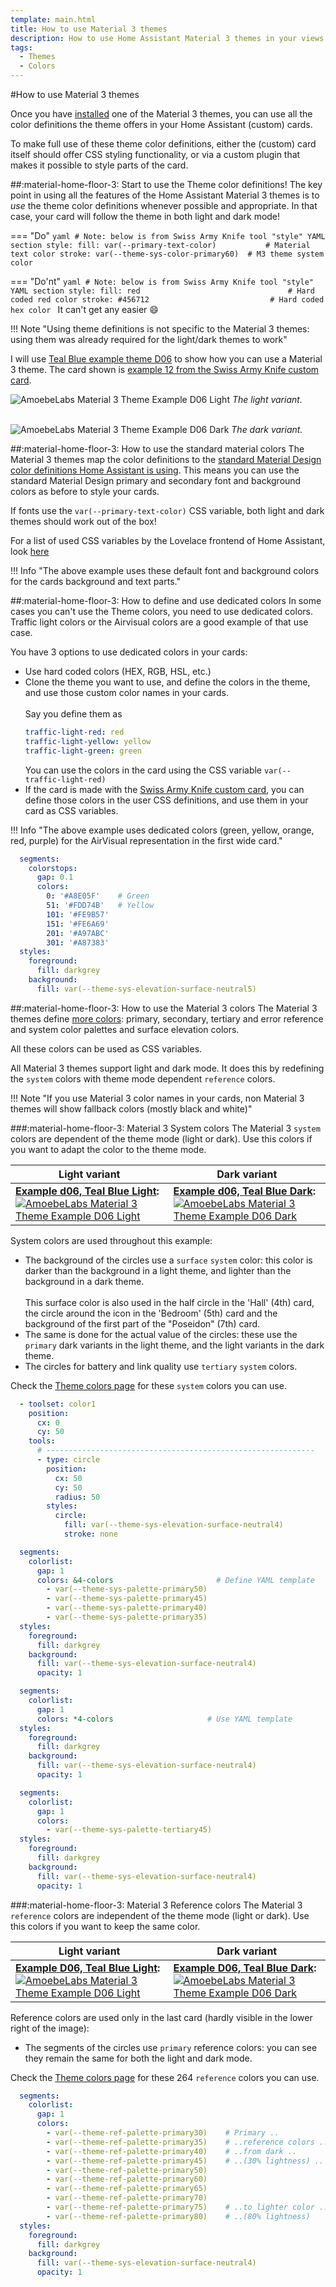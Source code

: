 ```yaml
---
template: main.html
title: How to use Material 3 themes
description: How to use Home Assistant Material 3 themes in your views and cards. Start by using the standard light and dark theme definitions, and extend this with specific colors.
tags:
  - Themes
  - Colors
---
```

#How to use Material 3 themes

Once you have [installed][Material 3 Theme Installation] one of the Material 3 themes, you can use all the color definitions the theme offers in your Home Assistant (custom) cards.

To make full use of these theme color definitions, either the (custom) card itself should offer CSS styling functionality, or via a custom plugin that makes it possible to style parts of the card. 

##:material-home-floor-3: Start to use the Theme color definitions!
The key point in using all the features of the Home Assistant Material 3 themes is to _use_ the theme color definitions whenever possible and appropriate. In that case, your card will follow the theme in both light and dark mode!

=== "Do"
    ```yaml
      # Note: below is from Swiss Army Knife tool "style" YAML section
      style:
        fill: var(--primary-text-color)           # Material text color
        stroke: var(--theme-sys-color-primary60)  # M3 theme system color
    ```

=== "Do'nt"
    ```yaml
      # Note: below is from Swiss Army Knife tool "style" YAML section
      style:
        fill: red                                 # Hard coded red color
        stroke: #456712                           # Hard coded hex color
    ```
It can't get any easier :smile:

!!! Note "Using theme definitions is not specific to the Material 3 themes: using them was already required for the light/dark themes to work"

I will use [Teal Blue example theme D06][example-d06-md] to show how you can use a Material 3 theme. The card shown is [example 12 from the Swiss Army Knife custom card][swiss-army-knife-documentation-example-12-url].

![AmoebeLabs Material 3 Theme Example D06 Light]
_The light variant._

<br>![AmoebeLabs Material 3 Theme Example D06 Dark]
_The dark variant._

##:material-home-floor-3: How to use the standard material colors
The Material 3 themes map the color definitions to the [standard Material Design color definitions Home Assistant is using][Material 3 compatibility].
This means you can use the standard Material Design primary and secondary font and background colors as before to style your cards.

If fonts use the `var(--primary-text-color)` CSS variable, both light and dark themes should work out of the box!

For a list of used CSS variables by the Lovelace frontend of Home Assistant, look [here](https://github.com/home-assistant/frontend/blob/master/src/resources/ha-style.ts)

!!! Info "The above example uses these default font and background colors for the cards background and text parts."

##:material-home-floor-3: How to define and use dedicated colors
In some cases you can't use the Theme colors, you need to use dedicated colors. Traffic light colors or the Airvisual colors are a good example of that use case.

You have 3 options to use dedicated colors in your cards:

- Use hard coded colors (HEX, RGB, HSL, etc.)
- Clone the theme you want to use, and define the colors in the theme, and use those custom color names in your cards.
  <br><br>Say you define them as
  ```yaml
  traffic-light-red: red
  traffic-light-yellow: yellow
  traffic-light-green: green
  ```
  You can use the colors in the card using the CSS variable `var(--traffic-light-red)`
- If the card is made with the [Swiss Army Knife custom card][swiss-army-knife-documentation-url], you can define those colors in the user CSS definitions, and use them in your card as CSS variables. 

!!! Info "The above example uses dedicated colors (green, yellow, orange, red, purple) for the AirVisual representation in the first wide card."

```yaml linenums="1"  hl_lines="5-10" title="AirVisual color definitions for Swiss Army Knife segmented arc tool"
  segments:
    colorstops:
      gap: 0.1
      colors:
        0: '#A8E05F'    # Green
        51: '#FDD74B'   # Yellow
        101: '#FE9B57'
        151: '#FE6A69'
        201: '#A97ABC'
        301: '#A87383'
  styles:
    foreground:
      fill: darkgrey
    background:
      fill: var(--theme-sys-elevation-surface-neutral5)
```


##:material-home-floor-3: How to use the Material 3 colors
The Material 3 themes define [more colors][Material 3 Theme Color definitions]: primary, secondary, tertiary and error reference and system color palettes and surface elevation colors.

All these colors can be used as CSS variables.

All Material 3 themes support light and dark mode. It does this by redefining the `system` colors with theme mode dependent `reference` colors.

!!! Note "If you use Material 3 color names in your cards, non Material 3 themes will show fallback colors (mostly black and white)"

###:material-home-floor-3: Material 3 System colors
The Material 3 `system` colors are dependent of the theme mode (light or dark). Use this colors if you want to adapt the color to the theme mode.

| **Light variant** | **Dark variant**|
| ------------ | ---------------- |
| **[Example d06, Teal Blue Light][example-d06-md]:** [![AmoebeLabs Material 3 Theme Example D06 Light]][example-d06-md] | **[Example d06, Teal Blue Dark][example-d06-md]:** [![AmoebeLabs Material 3 Theme Example D06 Dark]][example-d06-md] |

System colors are used throughout this example:

- The background of the circles use a `surface` `system` color: this color is darker than the background in a light theme, and lighter than the background in a dark theme.
<br><br>This surface color is also used in the half circle in the 'Hall' (4th) card, the circle around the icon in the 'Bedroom' (5th) card and the background of the first part of the "Poseidon" (7th) card.
- The same is done for the actual value of the circles: these use the `primary` dark variants in the light theme, and the light variants in the dark theme.
- The circles for battery and link quality use `tertiary` `system` colors.


Check the [Theme colors page][ha-m3-theme-colors-url] for these `system` colors you can use.

```yaml linenums="1" hl_lines="14" title="System color example 'Hall' (4th) card for Swiss Army Knife circle tool (half circle in first column)"
  - toolset: color1
    position:
      cx: 0
      cy: 50
    tools:
      # ------------------------------------------------------------
      - type: circle
        position:
          cx: 50
          cy: 50
          radius: 50
        styles:
          circle:
            fill: var(--theme-sys-elevation-surface-neutral4)
            stroke: none
```

```yaml linenums="1"  hl_lines="4-8" title="Hestia color definitions for first Swiss Army Knife segmented arc tool"
  segments:
    colorlist:
      gap: 1
      colors: &4-colors                       # Define YAML template
        - var(--theme-sys-palette-primary50)
        - var(--theme-sys-palette-primary45)
        - var(--theme-sys-palette-primary40)
        - var(--theme-sys-palette-primary35)
  styles:
    foreground:
      fill: darkgrey
    background:
      fill: var(--theme-sys-elevation-surface-neutral4)
      opacity: 1
```

```yaml linenums="1"  hl_lines="4" title="Hestia color definitions re-using YAML template"
  segments:
    colorlist:
      gap: 1
      colors: *4-colors                     # Use YAML template
  styles:
    foreground:
      fill: darkgrey
    background:
      fill: var(--theme-sys-elevation-surface-neutral4)
      opacity: 1
```
```yaml linenums="1" hl_lines="5 10" title="System color battery example using tertiary foreground color and neutral background color"
  segments:
    colorlist:
      gap: 1
      colors:
        - var(--theme-sys-palette-tertiary45)
  styles:
    foreground:
      fill: darkgrey
    background:
      fill: var(--theme-sys-elevation-surface-neutral4)
      opacity: 1
```

###:material-home-floor-3: Material 3 Reference colors
The Material 3 `reference` colors are independent of the theme mode (light or dark). Use this colors if you want to keep the same color.

| **Light variant** | **Dark variant**|
| ------------ | ---------------- |
| **[Example D06, Teal Blue Light][example-d06-md]:** [![AmoebeLabs Material 3 Theme Example D06 Light]][example-d06-md] | **[Example D06, Teal Blue Dark][example-d06-md]:** [![AmoebeLabs Material 3 Theme Example D06 Dark]][example-d06-md] |

Reference colors are used only in the last card (hardly visible in the lower right of the image):

- The segments of the circles use `primary` reference colors: you can see they remain the same for both the light and dark mode.

Check the [Theme colors page][ha-m3-theme-colors-url] for these 264 `reference` colors you can use.

```yaml linenums="1" hl_lines="5-14" title="Reference color example 'Illuminance' card for Swiss Army Knife segmented arc tool"
  segments:
    colorlist:
      gap: 1
      colors:
        - var(--theme-ref-palette-primary30)    # Primary ..
        - var(--theme-ref-palette-primary35)    # ..reference colors ..
        - var(--theme-ref-palette-primary40)    # ..from dark ..
        - var(--theme-ref-palette-primary45)    # ..(30% lightness) ..
        - var(--theme-ref-palette-primary50)
        - var(--theme-ref-palette-primary60)
        - var(--theme-ref-palette-primary65)
        - var(--theme-ref-palette-primary70)
        - var(--theme-ref-palette-primary75)    # ..to lighter color ..
        - var(--theme-ref-palette-primary80)    # ..(80% lightness)
  styles:
    foreground:
      fill: darkgrey
    background:
      fill: var(--theme-sys-elevation-surface-neutral4)
      opacity: 1
```

<!-- External references -->

[swiss-army-knife-documentation-url]: https://swiss-army-knife-card-manual.amoebelabs.com/
[swiss-army-knife-documentation-example-12-url]: https://swiss-army-knife-card-manual.amoebelabs.com/examples/example-12/

<!-- Internal references -->
[ha-m3-theme-colors-url]: ../basics/ha-m3-theme-colors.md
[example-d06-md]: ../examples/material3-example-theme-d06-tealblue.md
[Material 3 Theme Color definitions]: ../basics/ha-m3-theme-colors.md
[Material 3 Theme Installation]: ../start/installation.md
[Material 3 compatibility]: ../start/compatibility.md

<!-- Image references -->

[AmoebeLabs Material 3 Theme Example D06 Light]: ../assets/screenshots/m3-example-d06-light.png
[AmoebeLabs Material 3 Theme Example D06 Dark]: ../assets/screenshots/m3-example-d06-dark.png